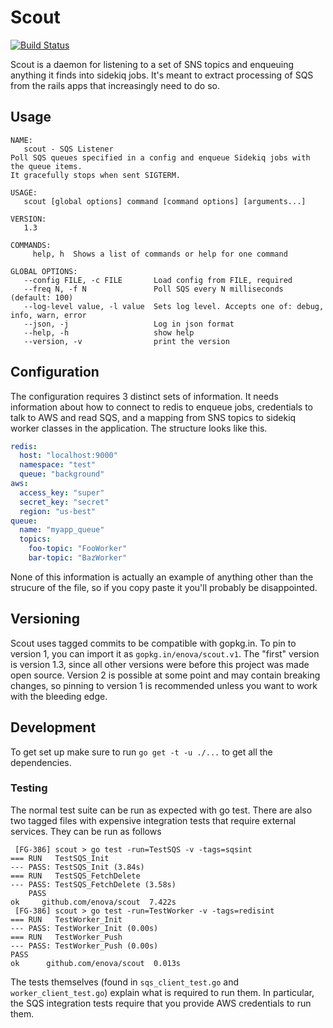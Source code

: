 # Scout
[![Build Status](https://travis-ci.org/enova/scout.svg?branch=master)](https://travis-ci.org/enova/scout)

Scout is a daemon for listening to a set of SNS topics and enqueuing anything it
finds into sidekiq jobs. It's meant to extract processing of SQS from the rails
apps that increasingly need to do so.

## Usage

```
NAME:
   scout - SQS Listener
Poll SQS queues specified in a config and enqueue Sidekiq jobs with the queue items.
It gracefully stops when sent SIGTERM.

USAGE:
   scout [global options] command [command options] [arguments...]

VERSION:
   1.3

COMMANDS:
     help, h  Shows a list of commands or help for one command

GLOBAL OPTIONS:
   --config FILE, -c FILE       Load config from FILE, required
   --freq N, -f N               Poll SQS every N milliseconds (default: 100)
   --log-level value, -l value  Sets log level. Accepts one of: debug, info, warn, error
   --json, -j                   Log in json format
   --help, -h                   show help
   --version, -v                print the version
```

## Configuration

The configuration requires 3 distinct sets of information. It needs information
about how to connect to redis to enqueue jobs, credentials to talk to AWS and
read SQS, and a mapping from SNS topics to sidekiq worker classes in the
application. The structure looks like this.

```yaml
redis:
  host: "localhost:9000"
  namespace: "test"
  queue: "background"
aws:
  access_key: "super"
  secret_key: "secret"
  region: "us-best"
queue:
  name: "myapp_queue"
  topics:
    foo-topic: "FooWorker"
    bar-topic: "BazWorker"
```

None of this information is actually an example of anything other than the
strucure of the file, so if you copy paste it you'll probably be disappointed.

## Versioning

Scout uses tagged commits to be compatible with gopkg.in. To pin to version 1,
you can import it as `gopkg.in/enova/scout.v1`. The "first" version is version
1.3, since all other versions were before this project was made open source.
Version 2 is possible at some point and may contain breaking changes, so pinning
to version 1 is recommended unless you want to work with the bleeding edge.

## Development

To get set up make sure to run `go get -t -u ./...` to get all the dependencies.

### Testing

The normal test suite can be run as expected with go test. There are also two
tagged files with expensive integration tests that require external services.
They can be run as follows

```
 [FG-386] scout > go test -run=TestSQS -v -tags=sqsint
=== RUN   TestSQS_Init
--- PASS: TestSQS_Init (3.84s)
=== RUN   TestSQS_FetchDelete
--- PASS: TestSQS_FetchDelete (3.58s)
    PASS
ok     github.com/enova/scout  7.422s
 [FG-386] scout > go test -run=TestWorker -v -tags=redisint
=== RUN   TestWorker_Init
--- PASS: TestWorker_Init (0.00s)
=== RUN   TestWorker_Push
--- PASS: TestWorker_Push (0.00s)
PASS
ok      github.com/enova/scout  0.013s
```

The tests themselves (found in `sqs_client_test.go` and `worker_client_test.go`)
explain what is required to run them. In particular, the SQS integration tests
require that you provide AWS credentials to run them.

